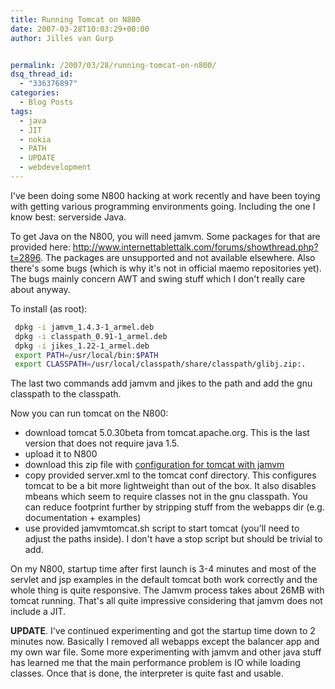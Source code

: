 ```yaml
---
title: Running Tomcat on N800
date: 2007-03-28T10:03:29+00:00
author: Jilles van Gurp


permalink: /2007/03/28/running-tomcat-on-n800/
dsq_thread_id:
  - "336376897"
categories:
  - Blog Posts
tags:
  - java
  - JIT
  - nokia
  - PATH
  - UPDATE
  - webdevelopment
---
```

I've been doing some N800 hacking at work recently and have been toying with getting various programming environments going. Including the one I know best: serverside Java.

To get Java on the N800, you will need jamvm. Some packages for that are provided here: http://www.internettablettalk.com/forums/showthread.php?t=2896. The packages are unsupported and not available elsewhere. Also there's some bugs (which is why it's not in official maemo repositories yet). The bugs mainly concern AWT and swing stuff which I don't really care about anyway.

To install (as root):

```bash
 dpkg -i jamvm_1.4.3-1_armel.deb
 dpkg -i classpath_0.91-1_armel.deb
 dpkg -i jikes_1.22-1_armel.deb
 export PATH=/usr/local/bin:$PATH
 export CLASSPATH=/usr/local/classpath/share/classpath/glibj.zip:.
```

The last two commands add jamvm and jikes to the path and add the gnu classpath to the classpath.

Now you can run tomcat on the N800:

- download tomcat 5.0.30beta from tomcat.apache.org. This is the last version that does not require java 1.5.
- upload it to N800
- download this zip file with [configuration for tomcat with jamvm](https://www.jillesvangurp.com/wp-content/uploads/2007/03/jamvm.zip)
- copy provided server.xml to the tomcat conf directory. This configures tomcat to be a bit more lightweight than out of the box. It also disables mbeans which seem to require classes not in the gnu classpath. You can reduce footprint further by stripping stuff from the webapps dir (e.g. documentation + examples)
- use provided jamvmtomcat.sh script to start tomcat (you'll need to adjust the paths inside). I don't have a stop script but should be trivial to add.

On my N800, startup time after first launch is 3-4 minutes and most of the servlet and jsp examples in the default tomcat both work correctly and the whole thing is quite responsive. The Jamvm process takes about 26MB with tomcat running. That's all quite impressive considering that jamvm does not include a JIT.

**UPDATE**. I've continued experimenting and got the startup time down to 2 minutes now. Basically I removed all webapps except the balancer app and my own war file. Some more experimenting with jamvm and other java stuff has learned me that the main performance problem is IO while loading classes. Once that is done, the interpreter is quite fast and usable.
